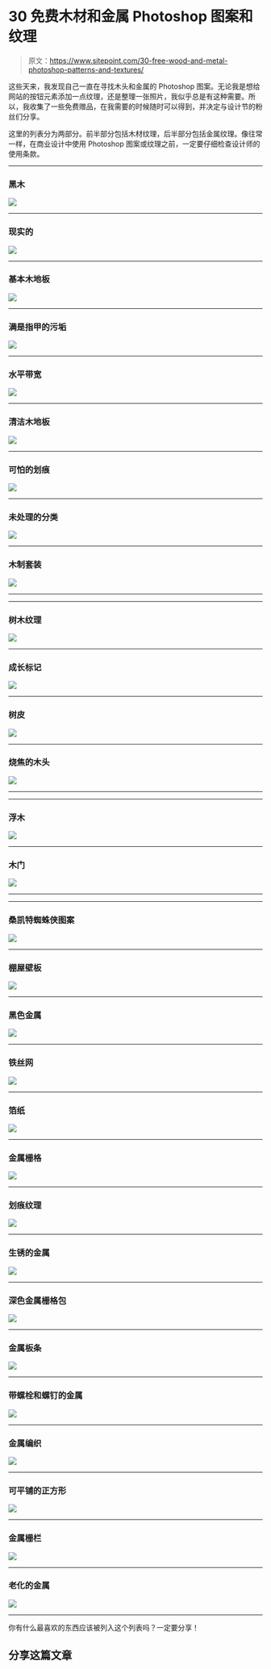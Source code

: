 # 30 免费木材和金属 Photoshop 图案和纹理

> 原文：<https://www.sitepoint.com/30-free-wood-and-metal-photoshop-patterns-and-textures/>

这些天来，我发现自己一直在寻找木头和金属的 Photoshop 图案。无论我是想给网站的按钮元素添加一点纹理，还是整理一张照片，我似乎总是有这种需要。所以，我收集了一些免费赠品，在我需要的时候随时可以得到，并决定与设计节的粉丝们分享。

这里的列表分为两部分。前半部分包括木材纹理，后半部分包括金属纹理。像往常一样，在商业设计中使用 Photoshop 图案或纹理之前，一定要仔细检查设计师的使用条款。

* * *

### 黑木

[![](img/3ed872c31659ad618d13868e6ff35519.png)](http://cloaks.deviantart.com/art/Dark-Wood-Texture-Pack-100478218)

* * *

### 现实的

[![](img/1543431449ca42328fa4c1692be861dc.png)](http://qbit71.deviantart.com/art/WOOD-TEXTURES-89031785)

* * *

### 基本木地板

[![](img/7ba9a69d54a441534740f2c323823083.png)](http://silenstemplum.deviantart.com/art/Wood-Texture-48204389)

* * *

### 满是指甲的污垢

[![](img/32807c18a02d1c88e8bb96e32dc940a3.png)](http://shadowh3.deviantart.com/art/Wood-texture-49965978)

* * *

### 水平带宽

[![](img/fb20b48c95a5eaf847455e5e51f62fa8.png)](http://daydreamsphotography.deviantart.com/art/Wood-Texture-40184784)

* * *

### 清洁木地板

[![](img/b3b8f65fd8ca0e68e9294e680dbac30e.png)](http://gnrbishop.deviantart.com/art/Wood-floor-86913934)

* * *

### 可怕的划痕

[![](img/94a2b14bfa5d7d0730121d83acff8ff5.png)](http://beyond-oddities.deviantart.com/art/Local-Texture-Three-by-One-77137822)

* * *

### 未处理的分类

![](img/640f2c7f900b9e53adb1f3ff13315e6a.png)

* * *

### 木制套装

[![](img/b6990581862ce3e96dee31fa8145036b.png)](http://www.smashingmagazine.com/2009/02/12/the-ultimate-collection-of-free-photoshop-patterns/)

* * *

* * *

### 树木纹理

[![](img/fec42481fa32a055448a4f9d89509a71.png)](http://www.psd-dude.com/tutorials/resources/over-100-amazing-wood-textures.aspx)

* * *

### 成长标记

[![](img/7610d64863b6a66456587deac9912730.png)](http://www.psd-dude.com/tutorials/resources/over-100-amazing-wood-textures.aspx)

* * *

### 树皮

[![](img/a0c179d2b84474e0af04b3307049186d.png)](http://www.psd-dude.com/tutorials/resources/over-100-amazing-wood-textures.aspx)

* * *

### 烧焦的木头

[![](img/77ad794ac53b5c645dcd6ee90071605c.png)](http://www.psd-dude.com/tutorials/resources/over-100-amazing-wood-textures.aspx)

* * *

* * *

### 浮木

[![](img/5f50c4449a7e9686f74492c06bb5de7a.png)](http://www.psd-dude.com/tutorials/resources/over-100-amazing-wood-textures.aspx)

* * *

### 木门

[![](img/205bf74b1f959d78c467c5a2adc12abd.png)](http://www.psd-dude.com/tutorials/resources/over-100-amazing-wood-textures.aspx)

* * *

* * *

### 桑凯特蜘蛛侠图案

[![](img/0e2074b9da67fcaafcaedf7d07204644.png)](http://www.hongkiat.com/blog/30-high-quality-metallic-texture-pattern-brushes-and-photoshop-tutorials/)

* * *

### 棚屋壁板

[![](img/ac67b3a60d312e2c0177e507d1168b2a.png)](http://www.hongkiat.com/blog/30-high-quality-metallic-texture-pattern-brushes-and-photoshop-tutorials/)

* * *

### 黑色金属

[![](img/18d1701d37972ecca7969ca961371a8d.png)](http://www.hongkiat.com/blog/30-high-quality-metallic-texture-pattern-brushes-and-photoshop-tutorials/)

* * *

### 铁丝网

[![](img/59754f56a30a317f2117dc8bc5d4f0cc.png)](http://www.hongkiat.com/blog/30-high-quality-metallic-texture-pattern-brushes-and-photoshop-tutorials/)

* * *

### 箔纸

[![](img/2eac7be7015c2fba9d1854e5941e1969.png)](http://www.hongkiat.com/blog/30-high-quality-metallic-texture-pattern-brushes-and-photoshop-tutorials/)

* * *

### 金属栅格

[![](img/033c45e14cff7a42f5310ed4841a3498.png)](http://www.hongkiat.com/blog/30-high-quality-metallic-texture-pattern-brushes-and-photoshop-tutorials/)

* * *

### 划痕纹理

[![](img/973b2795edb424d07fb740932d9402c7.png)](http://www.hongkiat.com/blog/30-high-quality-metallic-texture-pattern-brushes-and-photoshop-tutorials/)

* * *

### 生锈的金属

[![](img/756698c1e0c1280544516e4d913979cf.png)](http://www.hongkiat.com/blog/30-high-quality-metallic-texture-pattern-brushes-and-photoshop-tutorials/)

* * *

### 深色金属栅格包

[![](img/21d85f2b47f6a26c63e6054b826b6119.png)](http://ormanclark.deviantart.com/art/8-Dark-Metal-Grid-Patterns-185458980?q=in%3Aresources%2Fapplications%2Fpatterns+sort%3Atime&qo=76)

* * *

### 金属板条

[![](img/44481340fc534b2ee7ce2687af5f65ab.png)](http://designm.ag/resources/free-metal-textures/)

* * *

### 带螺栓和螺钉的金属

[![](img/098b15538c14329521b231969533c73c.png)](http://designm.ag/resources/free-metal-textures/)

* * *

### 金属编织

[![](img/ac55357e30d2f6666244534c87adf32a.png)](http://designm.ag/resources/free-metal-textures/)

* * *

### 可平铺的正方形

[![](img/8fa6a1163113222e4d4678b947af3f11.png)](http://designm.ag/resources/free-metal-textures/)

* * *

### 金属栅栏

[![](img/7305bd5fe73fc7efc6025020ed7452e7.png)](http://designm.ag/resources/free-metal-textures/)

* * *

### 老化的金属

[![](img/8e836053054684f0bf04f705cba86afd.png)](http://designm.ag/resources/free-metal-textures/)

* * *

你有什么最喜欢的东西应该被列入这个列表吗？一定要分享！

## 分享这篇文章